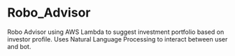# Robo_Advisor
Robo Advisor using AWS Lambda to suggest investment portfolio based on investor profile. Uses Natural Language Processing to interact between user and bot. 

